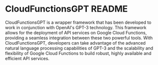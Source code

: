 # CloudFunctionsGPT README
CloudFunctionsGPT is a wrapper framework that has been developed to work in conjunction with OpenAI's GPT-3 technology. This framework allows for the deployment of API services on Google Cloud Functions, providing a seamless integration between these two powerful tools. With CloudFunctionsGPT, developers can take advantage of the advanced natural language processing capabilities of GPT-3 and the scalability and flexibility of Google Cloud Functions to build robust, highly available and efficient API services.